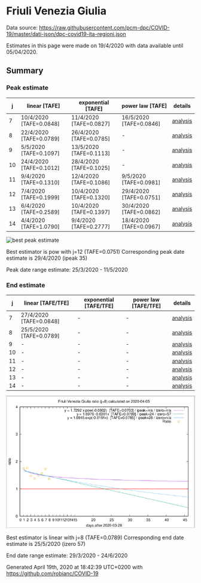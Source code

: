# Friuli Venezia Giulia


Data source: https://raw.githubusercontent.com/pcm-dpc/COVID-19/master/dati-json/dpc-covid19-ita-regioni.json

Estimates in this page were made on 19/4/2020 with data available until 05/04/2020.


## Summary 

### Peak estimate 
|j|linear [TAFE]|exponential [TAFE]|power law [TAFE]|details|
|---|----|-----------|---------|-------|
|7|10/4/2020 [TAFE=0.0848]|11/4/2020 [TAFE=0.0827]|16/5/2020 [TAFE=0.0846]|[analysis](COVID-19_friuli_venezia_giulia_j7_2020-04-05.md)|
|8|22/4/2020 [TAFE=0.0789]|26/4/2020 [TAFE=0.0785]|-|[analysis](COVID-19_friuli_venezia_giulia_j8_2020-04-05.md)|
|9|5/5/2020 [TAFE=0.1097]|13/5/2020 [TAFE=0.1113]|-|[analysis](COVID-19_friuli_venezia_giulia_j9_2020-04-05.md)|
|10|24/4/2020 [TAFE=0.1012]|28/4/2020 [TAFE=0.1025]|-|[analysis](COVID-19_friuli_venezia_giulia_j10_2020-04-05.md)|
|11|9/4/2020 [TAFE=0.1310]|12/4/2020 [TAFE=0.1086]|9/5/2020 [TAFE=0.0981]|[analysis](COVID-19_friuli_venezia_giulia_j11_2020-04-05.md)|
|12|7/4/2020 [TAFE=0.1999]|10/4/2020 [TAFE=0.1320]|29/4/2020 [TAFE=0.0751]|[analysis](COVID-19_friuli_venezia_giulia_j12_2020-04-05.md)|
|13|6/4/2020 [TAFE=0.2589]|10/4/2020 [TAFE=0.1397]|30/4/2020 [TAFE=0.0862]|[analysis](COVID-19_friuli_venezia_giulia_j13_2020-04-05.md)|
|14|4/4/2020 [TAFE=1.0790]|9/4/2020 [TAFE=0.2777]|18/4/2020 [TAFE=0.0967]|[analysis](COVID-19_friuli_venezia_giulia_j14_2020-04-05.md)|

![best peak estimate](COVID-19_friuli_venezia_giulia_j12_2020-04-05.png)

Best estimator is pow with j=12 (TAFE=0.0751)
Corresponding peak date estimate is 29/4/2020 (ipeak 35)


Peak date range estimate: 25/3/2020 - 11/5/2020

### End estimate 
|j|linear [TAFE/TFE]|exponential [TAFE/TFE]|power law [TAFE/TFE]|details|
|---|----|-----------|---------|-------|
|7|27/4/2020 [TAFE=0.0848]|-|-|[analysis](COVID-19_friuli_venezia_giulia_j7_2020-04-05.md)|
|8|25/5/2020 [TAFE=0.0789]|-|-|[analysis](COVID-19_friuli_venezia_giulia_j8_2020-04-05.md)|
|9|-|-|-|[analysis](COVID-19_friuli_venezia_giulia_j9_2020-04-05.md)|
|10|-|-|-|[analysis](COVID-19_friuli_venezia_giulia_j10_2020-04-05.md)|
|11|-|-|-|[analysis](COVID-19_friuli_venezia_giulia_j11_2020-04-05.md)|
|12|-|-|-|[analysis](COVID-19_friuli_venezia_giulia_j12_2020-04-05.md)|
|13|-|-|-|[analysis](COVID-19_friuli_venezia_giulia_j13_2020-04-05.md)|
|14|-|-|-|[analysis](COVID-19_friuli_venezia_giulia_j14_2020-04-05.md)|

![best zero estimate](COVID-19_friuli_venezia_giulia_j8_2020-04-05.png)

Best estimator is linear with j=8 (TAFE=0.0789)
Corresponding end date estimate is 25/5/2020 (izero 57)


End date range estimate: 29/3/2020 - 24/6/2020

Generated April 19th, 2020 at 18:42:39 UTC+0200 with https://github.com/robianc/COVID-19
